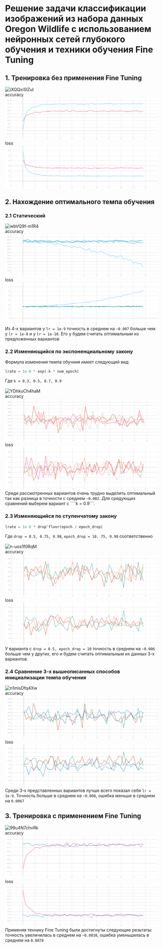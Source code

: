 # Решение задачи классификации изображений из набора данных Oregon Wildlife с использованием нейронных сетей глубокого обучения и техники обучения Fine Tuning
## 1. Тренировка без применения Fine Tuning
![iXQQxiSlZuI](https://user-images.githubusercontent.com/61012068/113757677-9256b800-971b-11eb-8ea9-88c50275360b.jpg) </br>
accuracy
![](./graphic/before_accuracy.svg)
loss
![](./graphic/before_loss.svg)

## 2. Нахождение оптимального темпа обучения 
### 2.1 Статический 
![wbVQ9f-m1R4](https://user-images.githubusercontent.com/61012068/113757708-9c78b680-971b-11eb-9f9f-22f164545b64.jpg) </br>
accuracy
![](./graphic/lrs_accuracy.svg)
loss
![](./graphic/lrs_loss.svg)
Из 4-х вариантов у ```lr = 1e-9``` точность в среднем  на ```~0.007``` больше чем у ```lr = 1e-8``` и у ```lr = 1e-10```. Его у будем считать оптимальным из предложенных вариантов </br>

### 2.2 Изменяющийся по экспоненциальному закону
Формула изменения темпа обучния имеет следующий вид:
```python
lrate = 1e-8 * exp(-k * num_epoch)
``` 
Где ```k = 0.3, 0.5, 0.7, 0.9``` </br></br>
![YDhkuCh4haM](https://user-images.githubusercontent.com/61012068/113771611-452f1200-972c-11eb-815e-8d0c6f23eec6.jpg) </br>
accuracy
![](./graphic/exp_accuracy.svg)
loss
![](./graphic/exp_loss.svg)
Среди рассмотренных вариантов очень трудно выделить оптимальный так как разница в точности с среднем ```~0.002```. Для средующих сравнений выберем вариант с ````k = 0.9```.
### 2.3 Изменяющийся по ступенчатому закону 
```python
lrate = 1e-8 * drop^floor(epoch / epoch_drop) 
```
Где ```drop = 0.5, 0.75, 0.98```, ```epoch_drop = 10, 75, 0.98``` соответственно  </br></br>
![n-uos1f0RqM](https://user-images.githubusercontent.com/61012068/113762092-e44e0c80-9720-11eb-8295-b679c3bb1310.jpg) </br>
accuracy
![](./graphic/step_accuracy.svg)
loss
![](./graphic/step_loss.svg)
У варианта с ```drop = 0.5, epoch_drop = 10``` точность в среднем на ```~0.006``` больше чем у других, его и будем считать оптимальным их данных 3-х вариантов.
### 2.4 Сравнение 3-х вышеописанных способов инициализации темпа обучения 
![n1misDfq4Xw](https://user-images.githubusercontent.com/61012068/113769032-3004b400-9729-11eb-97ef-c27244a32331.jpg) </br>
accuracy
![](./graphic/all_accuracy.svg)
loss
![](./graphic/all_loss.svg)
Среди 3-х представленных вариантов лучше всего показал себя ```lr = 1e-9```. Точность больше в среднем на ```~0.008```, ошибка меньше в среднем  на ```0.0067```
## 3. Тренировка с применением Fine Tuning
![99u4N7chvRk](https://user-images.githubusercontent.com/61012068/113769335-8f62c400-9729-11eb-85f5-b40dbb76cdbb.jpg) </br>
accuracy
![](./graphic/last_accuracy.svg)
loss
![](./graphic/last_loss.svg)
Применяя технику Fine Tuning были достигнуты следующие резьтаты: точность увеличилась в среднем на ```~0.0038```, ошибка уменьшилась в среднем на ```0.0078```
